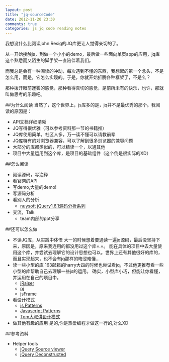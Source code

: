 ```yaml
---
layout: post
title: "jq-sourceCode"
date: 2012-11-20 23:30
comments: true
categories: js jq code reading notes
---
```

我想没什么比阅读john Resig的JQ库更让人觉得亲切的了。

从一开始接触js，到做一个小小的demo，最后做一些面向单页app的应用，jq库这个熟悉而又陌生的脚手架一直陪伴着我们。

而我总是会有一种阅读的冲动，每次遇到不懂的东西，我想起的第一个念头，不是怎么用，而是，它怎么实现的。于是，你就开始折腾各种框架了，不是么？

那种拨开眼前迷雾的感觉，那种看得真切的感觉，是前所未有的快乐，也许，那就叫做思考的乐趣吧。
<!--more-->

##为什么阅读
当然了，这个世界上，js库多的是，jq并不是最优秀的那个。我阅读的原因是：
- API文档详细清晰
- JQ写得很优雅（可以参考资料那一节的书籍推）
- JQ库使用简单，社区人多，万一读不懂可以请教前辈
- JQ库特有的对浏览器兼容，可以了解到很多浏览器的兼容问题
- 大部分的库都类似的，可以精读一个，以通其他
- 项目中大量运用到这个库，是项目的基础组件（这个倒是很实际的XD）

##怎么阅读
- 阅读源码，写注释
- 看官网的API
- 写demo,大量的demo!
- 写源码分析
- 看别人的分析
    - [nuysoft jQuery1.6.1源码分析系列][nuysoft]
- 交流，Talk
    - team内部的ppt分享

##还可以怎么做
- 不读JQ库，从实践中体悟
    大一的时候想着要通读一遍jq源码，最后没坚持下来，原因是，原来我连用的都没用过这个库=.=。
    能在具体的项目中去大量使用这个库，并尝试去理解它的设计思想也可以。世界上还有其他很好的库的，
    而且实现起来，也不会有jq那样的晦涩难懂...
- 读一些小型的库
    163邮箱的harry大四的时候也尝试看jq，不过他更推荐看一些小型的库帮助自己去理解一些js的运用。
    确实，小型库小巧，但能让你看懂，并运用在自己的项目中。
    - [jRaiser][]
    - [pj][]
    - [jsFrame][]
- 看设计模式
    - [js Patterns][]
    - [Javascript Patterns][]
    - [Tom大叔讲设计模式][tomPatterns]
- 做其他有趣的应用
    是的,你是热爱编程才做这一行的,对么XD

##参考资料
- Helper tools
    - [jQuery Source viewer][jsv]
    - [jQuery Deconstructed][]


[jRaiser]: https://code.google.com/p/jraiser/
[pj]: http://users4.jabry.com/pengju/
[jsFrame]: http://bbs.51js.com/thread-88331-1-1.html
[jsv]: http://james.padolsey.com/jquery/
[js Patterns]: http://shichuan.github.com/javascript-patterns/
[Javascript Patterns]:http://book.douban.com/subject/5252901/
[tomPatterns]: http://www.cnblogs.com/TomXu/archive/2012/07/26/2581268.html
[jQuery Deconstructed]: http://www.keyframesandcode.com/resources/javascript/deconstructed/jquery/
[nuysoft]: http://www.cnblogs.com/nuysoft/archive/2011/11/14/2248023.html
